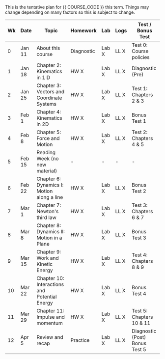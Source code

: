 This is the tentative plan for {{ COURSE_CODE }} this term.
Things may change depending on many factors so this is subject to change.

| Wk | Date   | Topic                                         | Homework   | Lab   | Logs | Test / Bonus Test              |
|----|--------|-----------------------------------------------|------------|-------|------|--------------------------------|
| 0  | Jan 11 | About this course                             | Diagnostic | Lab X | LL X | Test 0: Course policies        |
| 1  | Jan 18 | Chapter 2: Kinematics in 1 D                  | HW X       | Lab X | LL X | Diagnostic (Pre)               |
| 2  | Jan 25 | Chapter 3: Vectors and Coordinate Systems     | HW X       | Lab X | LL X | Test 1: Chapters 2 & 3         |
| 3  | Feb 1  | Chapter 4: Kinematics in 2D                   | HW X       | Lab X | LL X | Bonus Test 1                   |
| 4  | Feb 8  | Chapter 5: Force and Motion                   | HW X       | Lab X | LL X | Test 2: Chapters 4 & 5         |
| 5  | Feb 15 | Reading Week (no new material)                | -          | -     | -    | -                              |
| 6  | Feb 22 | Chapter 6: Dynamics I: Motion along a line    | HW X       | Lab X | LL X | Bonus Test 2                   |
| 7  | Mar 1  | Chapter 7: Newton's third law                 | HW X       | Lab X | LL X | Test 3: Chapters 6 & 7         |
| 8  | Mar 8  | Chapter 8: Dynamics II: Motion in a Plane     | HW X       | Lab X | LL X | Bonus Test 3                   |
| 9  | Mar 15 | Chapter 9: Work and Kinetic Energy            | HW X       | Lab X | LL X | Test 4: Chapters 8 & 9         |
| 10 | Mar 22 | Chapter 10: Interactions and Potential Energy | HW X       | Lab X | LL X | Bonus Test 4                   |
| 11 | Mar 29 | Chapter 11: Impulse and momentum              | HW X       | Lab X | LL X | Test 5: Chapters 10 & 11       |
| 12 | Apr 5  | Review and recap                              | Practice   | Lab X | LL X | Diagnostic (Post) Bonus Test 5 |
